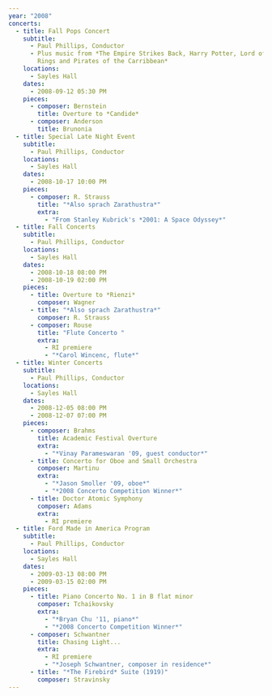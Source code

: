 ```yaml
---
year: "2008"
concerts:
  - title: Fall Pops Concert
    subtitle:
      - Paul Phillips, Conductor
      - Plus music from *The Empire Strikes Back, Harry Potter, Lord of the
        Rings and Pirates of the Carribbean*
    locations:
      - Sayles Hall
    dates:
      - 2008-09-12 05:30 PM
    pieces:
      - composer: Bernstein
        title: Overture to *Candide*
      - composer: Anderson
        title: Brunonia
  - title: Special Late Night Event
    subtitle:
      - Paul Phillips, Conductor
    locations:
      - Sayles Hall
    dates:
      - 2008-10-17 10:00 PM
    pieces:
      - composer: R. Strauss
        title: "*Also sprach Zarathustra*"
        extra:
          - "From Stanley Kubrick's *2001: A Space Odyssey*"
  - title: Fall Concerts
    subtitle:
      - Paul Phillips, Conductor
    locations:
      - Sayles Hall
    dates:
      - 2008-10-18 08:00 PM
      - 2008-10-19 02:00 PM
    pieces:
      - title: Overture to *Rienzi*
        composer: Wagner
      - title: "*Also sprach Zarathustra*"
        composer: R. Strauss
      - composer: Rouse
        title: "Flute Concerto "
        extra:
          - RI premiere
          - "*Carol Wincenc, flute*"
  - title: Winter Concerts
    subtitle:
      - Paul Phillips, Conductor
    locations:
      - Sayles Hall
    dates:
      - 2008-12-05 08:00 PM
      - 2008-12-07 07:00 PM
    pieces:
      - composer: Brahms
        title: Academic Festival Overture
        extra:
          - "*Vinay Parameswaran '09, guest conductor*"
      - title: Concerto for Oboe and Small Orchestra
        composer: Martinu
        extra:
          - "*Jason Smoller '09, oboe*"
          - "*2008 Concerto Competition Winner*"
      - title: Doctor Atomic Symphony
        composer: Adams
        extra:
          - RI premiere
  - title: Ford Made in America Program
    subtitle:
      - Paul Phillips, Conductor
    locations:
      - Sayles Hall
    dates:
      - 2009-03-13 08:00 PM
      - 2009-03-15 02:00 PM
    pieces:
      - title: Piano Concerto No. 1 in B flat minor
        composer: Tchaikovsky
        extra:
          - "*Bryan Chu '11, piano*"
          - "*2008 Concerto Competition Winner*"
      - composer: Schwantner
        title: Chasing Light...
        extra:
          - RI premiere
          - "*Joseph Schwantner, composer in residence*"
      - title: "*The Firebird* Suite (1919)"
        composer: Stravinsky
---
```

